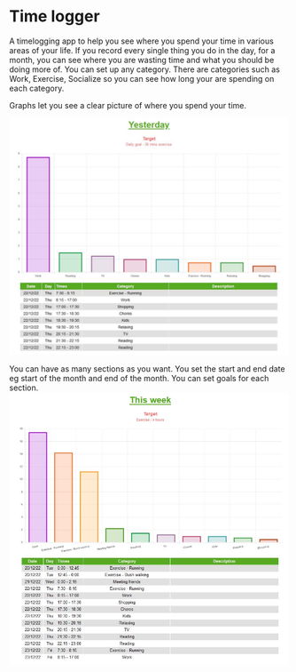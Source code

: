 # Time logger

A timelogging app to help you see where you spend your time in various areas of your life.
If you record every single thing you do in the day, for a month, you can see where you are wasting time and what you should be doing more of.
You can set up any category. There are categories such as Work, Exercise, Socialize so you can see how long your are spending on each category.

Graphs let you see a clear picture of where you spend your time.

![Yesterday graph](./img/yesterday.jpg)


You can have as many sections as you want. You set the start and end date eg start of the month and end of the month. You can set goals for each section.
![This week graph](./img/this-week.jpg)
